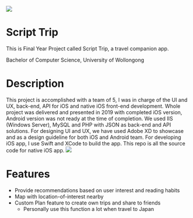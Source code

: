 ![](https://i.imgur.com/c9DqdM6.png) 
# Script Trip
This is Final Year Project called Script Trip, a travel companion app.

Bachelor of Computer Science, University of Wollongong

# Description
This project is accomplished with a team of 5, I was in charge of the UI and UX, back-end, API for iOS and native iOS front-end development. Whole project was delivered and presented in 2019 with completed iOS version, Android version was not ready at the time of completion.
We used IIS (Windows Server), MySQL and PHP with JSON as back-end and API solutions. For designing UI and UX, we have used Adobe XD to showcase and as a design guideline for both iOS and Android team.
For developing iOS app, I use Swift and XCode to build the app. This repo is all the source code for native iOS app.
![](https://i.imgur.com/5r9jD5O.png)

# Features
- Provide recommendations based on user interest and reading habits
- Map with location-of-interest nearby
- Custom Plan feature to create own trips and share to friends
    - Personally use this function a lot when travel to Japan

